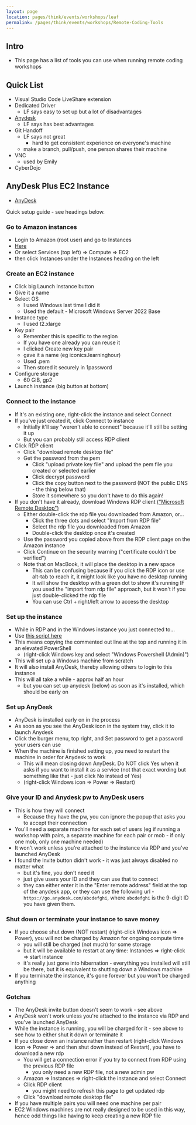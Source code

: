 ```yaml
---
layout: page
location: pages/think/events/workshops/leaf
permalink: /pages/think/events/workshops/Remote-Coding-Tools
---
```


## Intro

- This page has a list of tools you can use when running remote coding workshops

## Quick List

- Visual Studio Code LiveShare extension
- Dedicated Driver 
    - LF says easy to set up but a lot of disadvantages
- [Anydesk](#anydesk)  
    - LF says has best advantages
- Git Handoff  
    - LF says not great
        - hard to get consistent experience on everyone's machine
    - make a branch, pull/push, one person shares their machine
- VNC
    - used by Emily
- CyberDojo 

## AnyDesk Plus EC2 Instance

- [AnyDesk](https://anydesk.com/gb/features/screen-sharing)

Quick setup guide - see headings below.

### Go to Amazon instances

- Login to Amazon (root user) and go to Instances
- [Here](https://eu-west-1.console.aws.amazon.com/ec2/home?region=eu-west-1#Instances:)
- Or select Services (top left) => Compute => EC2
- then click Instances under the Instances heading on the left

### Create an EC2 instance

- Click big Launch Instance button
- Give it a name
- Select OS 
    - I used Windows last time I did it
    - Used the default - Microsoft Windows Server 2022 Base
- Instance type
    - I used t2.xlarge
- Key pair
    - Remember this is specific to the region
    - If you have one already you can reuse it
    - I clicked Create new key pair
    - gave it a name (eg iconics.learninghour)
    - Used .pem
    - Then stored it securely in 1password
- Configure storage
    - 60 GiB, gp2
- Launch instance (big button at bottom)

### Connect to the instance

- If it's an existing one, right-click the instance and select Connect
- If you've just created it, click Connect to instance
    - Initially it'll say "weren't able to connect" because it'll still be setting it up
    - But you can probably still access RDP client
- Click RDP client
    - Click "download remote desktop file"
    - Get the password from the pem
        - Click "upload private key file" and upload the pem file you created or selected earlier
        - Click decrypt password
        - Click the copy button next to the password (NOT the public DNS - the thing below that)
        - Store it somewhere so you don't have to do this again!
- If you don't have it already, download Windows RDP client [("Microsoft Remote Desktop")](https://apps.apple.com/gb/app/microsoft-remote-desktop/id1295203466?mt=12)
    - Either double-click the rdp file you downloaded from Amazon, or...
        - Click the three dots and select "Import from RDP file"
        - Select the rdp file you downloaded from Amazon
        - Double-click the desktop once it's created
    - Use the password you copied above from the RDP client page on the Amazon instance
    - Click Continue on the security warning ("certificate couldn't be verified")
    - Note that on MacBook, it will place the desktop in a new space
        - This can be confusing because if you click the RDP icon or use alt-tab to reach it, it might look like you have no desktop running
        - It will show the desktop with a green dot to show it's running IF you used the "import from rdp file" approach, but it won't if you just double-clicked the rdp file
        - You can use Ctrl + right/left arrow to access the desktop

### Set up the instance

- While in RDP and in the Windows instance you just connected to...
- Use [this script here](https://github.com/approvals/ApprovalTests.Net.StarterProject/blob/master/install.windows.ps1)
- This means copying the commented out line at the top and running it in an elevated PowerShell 
    - (right-click Windows key and select "Windows Powershell (Admin)")
- This will set up a Windows machine from scratch
- It will also install AnyDesk, thereby allowing others to login to this instance
- This will all take a while - approx half an hour
    - but you can set up anydesk (below) as soon as it's installed, which should be early on

### Set up AnyDesk

- AnyDesk is installed early on in the process
- As soon as you see the AnyDesk icon in the system tray, click it to launch Anydesk
- Click the burger menu, top right, and Set password to get a password your users can use
- When the machine is finished setting up, you need to restart the machine in order for Anydesk to work 
    - This will mean closing down AnyDesk. Do NOT click Yes when it asks if you want to install it as a service (not that exact wording but something like that - just click No instead of Yes)
    - (right-click Windows icon => Power => Restart)

### Give your ID and Anydesk pw to AnyDesk users

- This is how they will connect
    - Because they have the pw, you can ignore the popup that asks you to accept their connection
- You'll need a separate machine for each set of users (eg if running a workshop with pairs, a separate machine for each pair or mob - if only one mob, only one machine needed)
- It won't work unless you're attached to the instance via RDP and you've launched AnyDesk
- I found the Invite button didn't work - it was just always disabled no matter what
    - but it's fine, you don't need it
    - just give users your ID and they can use that to connect
    - they can either enter it in the "Enter remote address" field at the top of the anydesk app, or they can use the following url - `https://go.anydesk.com/abcdefghi`, where `abcdefghi` is the 9-digit ID you have given them.

### Shut down or terminate your instance to save money

- If you choose shut down (NOT restart) (right-click Windows icon => Power), you will not be charged by Amazon for ongoing compute time
    - you will still be charged (not much) for some storage
    - but it will be available to restart at any time: Instances => right-click => start instance
    - it's really just gone into hibernation - everything you installed will still be there, but it is equivalent to shutting down a Windows machine
- If you terminate the instance, it's gone forever but you won't be charged anything

### Gotchas

- The AnyDesk invite button doesn't seem to work - see above
- AnyDesk won't work unless you're attached to the instance via RDP and you've launched AnyDesk
- While the instance is running, you will be charged for it - see above to see how to either shut it down or terminate it
- If you close down an instance rather than restart (right-click Windows icon => Power => and then shut down instead of Restart), you have to download a new rdp
    - You will get a connection error if you try to connect from RDP using the previous RDP file
        - you only need a new RDP file, not a new admin pw
    - Amazon => Instances => right-click the instance and select Connect
    - Click RDP client
        - you might need to refresh this page to get updated rdp
    - Click "download remote desktop file"
- If you have multiple pairs you will need one machine per pair
- EC2 Windows machines are not really designed to be used in this way, hence odd things like having to keep creating a new RDP file